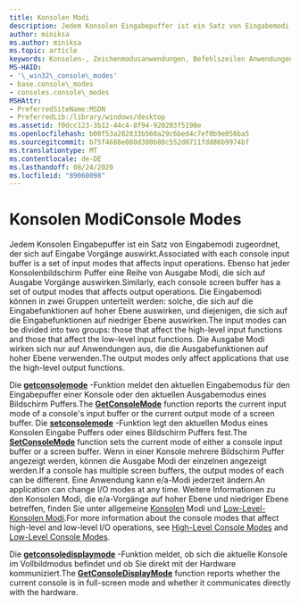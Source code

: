 ```yaml
---
title: Konsolen Modi
description: Jedem Konsolen Eingabepuffer ist ein Satz von Eingabemodi zugeordnet, der sich auf Eingabe Vorgänge auswirkt.
author: miniksa
ms.author: miniksa
ms.topic: article
keywords: Konsolen-, Zeichenmodusanwendungen, Befehlszeilen Anwendungen, Terminalanwendungen, Konsolen-API
MS-HAID:
- '\_win32\_console\_modes'
- base.console\_modes
- consoles.console\_modes
MSHAttr:
- PreferredSiteName:MSDN
- PreferredLib:/library/windows/desktop
ms.assetid: f0dcc123-3b12-44c4-8f94-920203f5198e
ms.openlocfilehash: b00f53a282833b560a29c6bed4c7ef0b9e056ba5
ms.sourcegitcommit: b75f4688e080d300b80c552d0711fdd86b9974bf
ms.translationtype: MT
ms.contentlocale: de-DE
ms.lasthandoff: 08/24/2020
ms.locfileid: "89060098"
---
```

# <a name="console-modes"></a><span data-ttu-id="ca6ac-104">Konsolen Modi</span><span class="sxs-lookup"><span data-stu-id="ca6ac-104">Console Modes</span></span>


<span data-ttu-id="ca6ac-105">Jedem Konsolen Eingabepuffer ist ein Satz von Eingabemodi zugeordnet, der sich auf Eingabe Vorgänge auswirkt.</span><span class="sxs-lookup"><span data-stu-id="ca6ac-105">Associated with each console input buffer is a set of input modes that affects input operations.</span></span> <span data-ttu-id="ca6ac-106">Ebenso hat jeder Konsolenbildschirm Puffer eine Reihe von Ausgabe Modi, die sich auf Ausgabe Vorgänge auswirken.</span><span class="sxs-lookup"><span data-stu-id="ca6ac-106">Similarly, each console screen buffer has a set of output modes that affects output operations.</span></span> <span data-ttu-id="ca6ac-107">Die Eingabemodi können in zwei Gruppen unterteilt werden: solche, die sich auf die Eingabefunktionen auf hoher Ebene auswirken, und diejenigen, die sich auf die Eingabefunktionen auf niedriger Ebene auswirken.</span><span class="sxs-lookup"><span data-stu-id="ca6ac-107">The input modes can be divided into two groups: those that affect the high-level input functions and those that affect the low-level input functions.</span></span> <span data-ttu-id="ca6ac-108">Die Ausgabe Modi wirken sich nur auf Anwendungen aus, die die Ausgabefunktionen auf hoher Ebene verwenden.</span><span class="sxs-lookup"><span data-stu-id="ca6ac-108">The output modes only affect applications that use the high-level output functions.</span></span>

<span data-ttu-id="ca6ac-109">Die [**getconsolemode**](getconsolemode.md) -Funktion meldet den aktuellen Eingabemodus für den Eingabepuffer einer Konsole oder den aktuellen Ausgabemodus eines Bildschirm Puffers.</span><span class="sxs-lookup"><span data-stu-id="ca6ac-109">The [**GetConsoleMode**](getconsolemode.md) function reports the current input mode of a console's input buffer or the current output mode of a screen buffer.</span></span> <span data-ttu-id="ca6ac-110">Die [**setconsolemode**](setconsolemode.md) -Funktion legt den aktuellen Modus eines Konsolen Eingabe Puffers oder eines Bildschirm Puffers fest.</span><span class="sxs-lookup"><span data-stu-id="ca6ac-110">The [**SetConsoleMode**](setconsolemode.md) function sets the current mode of either a console input buffer or a screen buffer.</span></span> <span data-ttu-id="ca6ac-111">Wenn in einer Konsole mehrere Bildschirm Puffer angezeigt werden, können die Ausgabe Modi der einzelnen angezeigt werden.</span><span class="sxs-lookup"><span data-stu-id="ca6ac-111">If a console has multiple screen buffers, the output modes of each can be different.</span></span> <span data-ttu-id="ca6ac-112">Eine Anwendung kann e/a-Modi jederzeit ändern.</span><span class="sxs-lookup"><span data-stu-id="ca6ac-112">An application can change I/O modes at any time.</span></span> <span data-ttu-id="ca6ac-113">Weitere Informationen zu den Konsolen Modi, die e/a-Vorgänge auf hoher Ebene und niedriger Ebene betreffen, finden Sie unter allgemeine [Konsolen](high-level-console-modes.md) Modi und [Low-Level-Konsolen Modi](low-level-console-modes.md).</span><span class="sxs-lookup"><span data-stu-id="ca6ac-113">For more information about the console modes that affect high-level and low-level I/O operations, see [High-Level Console Modes](high-level-console-modes.md) and [Low-Level Console Modes](low-level-console-modes.md).</span></span>

<span data-ttu-id="ca6ac-114">Die [**getconsoledisplaymode**](getconsoledisplaymode.md) -Funktion meldet, ob sich die aktuelle Konsole im Vollbildmodus befindet und ob Sie direkt mit der Hardware kommuniziert.</span><span class="sxs-lookup"><span data-stu-id="ca6ac-114">The [**GetConsoleDisplayMode**](getconsoledisplaymode.md) function reports whether the current console is in full-screen mode and whether it communicates directly with the hardware.</span></span>

 

 




